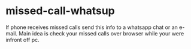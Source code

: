 # missed-call-whatsup

If phone receives missed calls send this info to a whatsapp chat or an e-mail. Main idea is check your missed calls over browser while your were infront off pc. 

